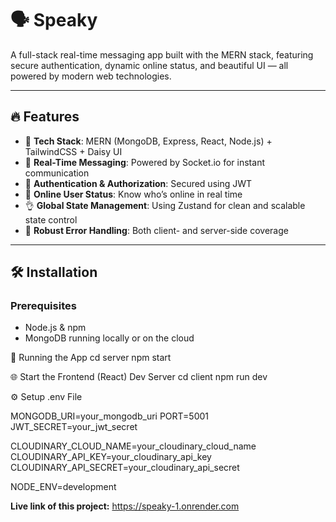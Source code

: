# 🗣️ Speaky

A full-stack real-time messaging app built with the MERN stack, featuring secure authentication, dynamic online status, and beautiful UI — all powered by modern web technologies.

---

## 🔥 Features

- 🌟 **Tech Stack**: MERN (MongoDB, Express, React, Node.js) + TailwindCSS + Daisy UI
- 👾 **Real-Time Messaging**: Powered by Socket.io for instant communication
- 🎃 **Authentication & Authorization**: Secured using JWT
- 🚀 **Online User Status**: Know who’s online in real time
- 👌 **Global State Management**: Using Zustand for clean and scalable state control
- 🐞 **Robust Error Handling**: Both client- and server-side coverage

---

## 🛠️ Installation

### Prerequisites

- Node.js & npm
- MongoDB running locally or on the cloud
  
🚀 Running the App
cd server
npm start

🌐 Start the Frontend (React) Dev Server
cd client
npm run dev



⚙️ Setup .env File

MONGODB_URI=your_mongodb_uri
PORT=5001
JWT_SECRET=your_jwt_secret

CLOUDINARY_CLOUD_NAME=your_cloudinary_cloud_name
CLOUDINARY_API_KEY=your_cloudinary_api_key
CLOUDINARY_API_SECRET=your_cloudinary_api_secret

NODE_ENV=development


**Live link of this project:** https://speaky-1.onrender.com


